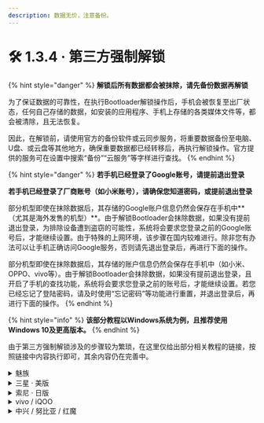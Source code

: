 ```yaml
---
description: 数据无价，注意备份。
---
```


# 🛠 1.3.4 · 第三方强制解锁

{% hint style="danger" %}
**解锁后所有数据都会被抹除，请先备份数据再解锁**

为了保证数据的可靠性，在执行Bootloader解锁操作后，手机会被恢复至出厂状态，任何自己存储的数据，如安装的应用程序、手机上存储的各类媒体文件等，都会被清除，且无法恢复。

因此，在解锁前，请使用官方的备份软件或云同步服务，将重要数据备份至电脑、U盘、或云盘等其他地方，确保重要数据都已经转移后，再执行解锁操作。官方提供的服务可在设置中搜索“备份”“云服务”等字样进行查找。
{% endhint %}

{% hint style="danger" %}
**若手机已经登录了Google账号，请提前退出登录**

**若手机已经登录了厂商账号（如小米账号），请确保您知道密码，或提前退出登录**

部分机型即使在抹除数据后，其存储的Google账户信息仍然会保存在手机中**（尤其是海外发售的机型）**。由于解锁Bootloader会抹除数据，如果没有提前退出登录，为排除设备遭到盗窃的可能性，系统将会要求您登录之前的Google账号后，才能继续设置。由于特殊的上网环境，该步骤在国内较难进行。除非您有办法可以让手机正确访问Google服务，否则请先退出登录后，再进行下面的操作。

部分机型即使在抹除数据后，其存储的账户信息仍然会保存在手机中（如小米、OPPO、vivo等）。由于解锁Bootloader会抹除数据，如果没有提前退出登录，且开启了手机的查找功能，系统将会要求您登录之前的账号后，才能继续设置。若您已经忘记了登陆密码，请及时使用“忘记密码”等功能进行重置，并退出登录后，再进行下面的操作。
{% endhint %}

{% hint style="info" %}
**该部分教程以Windows系统为例，且推荐使用Windows 10及更高版本。**
{% endhint %}

由于第三方强制解锁涉及的步骤较为繁琐，在这里仅给出部分相关教程的链接，按照链接中内容执行即可，其余内容仍在完善中。

<details>

<summary>魅族</summary>

目前，部分机型可通过第三方工具的方式解锁Bootloader。可通过以下链接了解详情。

[魅族解锁教程 by sukanka](https://github.com/sukanka/MEIZU16S\_unlock\_tutorial/wiki/%E8%A7%A3%E9%94%81BL)（18-21年发布的机型）

当然，其他机型也可以在有限的条件下体验部分玩机软件，请转至[1.4节](../if\_cant\_unlock.md)以获取更多信息。

</details>

<details>

<summary>三星 · 美版</summary>

**美版三星机型解锁较为复杂，可能涉及运营商修改、Bootloader版本等问题，教程待更新。**

（其实，最简单的办法就是可以去找一家主营刷机服务或者卖三星手机的店，直接询问某机型是否可以解锁即可。）

当然，其他机型也可以在有限的条件下体验部分玩机软件，请转至[1.4节](../if\_cant\_unlock.md)以获取更多信息。

</details>

<details>

<summary>索尼 · 日版</summary>

目前，日版索尼可以借助**“S1 unlock tool”**强制破解运营商锁，但是需要付费（约200元）。可以在二手交易平台搜索**“索尼 日版 BL”**等关键词了解更多信息。**教程待更新。**

当然，其他机型也可以在有限的条件下体验部分玩机软件，请转至[1.4节](../if\_cant\_unlock.md)以获取更多信息。

</details>

<details>

<summary>vivo / iQOO</summary>

目前，部分机型可通过第三方工具的方式解锁Bootloader。可通过以下链接了解详情。

[viQOO工具箱合作版 by ?? / 某贼](https://www.coolapk1s.com/feed/38926327)

当然，其他机型也可以在有限的条件下体验部分玩机软件，请转至[1.4节](../if\_cant\_unlock.md)以获取更多信息。

</details>

<details>

<summary>中兴 / 努比亚 / 红魔</summary>

目前，部分机型可通过第三方工具的方式解锁Bootloader。可通过以下链接了解详情。

[安卓玩机工具箱 by shaw](https://www.coolapk1s.com/feed/38128839)

当然，其他机型也可以在有限的条件下体验部分玩机软件，请转至[1.4节](../if\_cant\_unlock.md)以获取更多信息。

</details>
